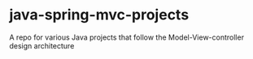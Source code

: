 # java-spring-mvc-projects
A repo for various Java projects that follow the Model-View-controller design architecture 
